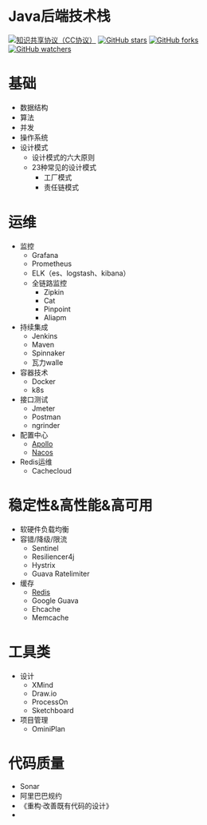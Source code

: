 # Java后端技术栈

[![知识共享协议（CC协议）](https://img.shields.io/badge/License-Creative%20Commons-DC3D24.svg)](https://creativecommons.org/licenses/by-nc-sa/4.0/deed.zh)
[![GitHub stars](https://img.shields.io/github/stars/mgossh/awesome-java-stack.svg?style=flat&label=Star)](https://github.com/mgossh/awesome-java-stack/stargazers)
[![GitHub forks](https://img.shields.io/github/forks/mgossh/awesome-java-stack.svg?style=flat&label=Fork)](https://github.com/mgossh/awesome-java-stack/fork)
[![GitHub watchers](https://img.shields.io/github/watchers/mgossh/awesome-java-stack.svg?style=flat&label=Watch)](https://github.com/mgossh/awesome-java-stack/watchers)

# 基础
* 数据结构
* 算法
* 并发
* 操作系统
* 设计模式
	* 设计模式的六大原则
	* 23种常见的设计模式
		* 工厂模式
		* 责任链模式

# 运维
* 监控
	* Grafana
	* Prometheus
	* ELK（es、logstash、kibana）
	* 全链路监控
		* Zipkin
		* Cat
		* Pinpoint
		* Aliapm
* 持续集成
	* Jenkins
	* Maven
	* Spinnaker
	* 瓦力walle
* 容器技术
	* Docker
	* k8s
* 接口测试
	* Jmeter
	* Postman
	* ngrinder
* 配置中心
	* [Apollo](https://github.com/ctripcorp/apollo)
	* [Nacos](https://github.com/alibaba/nacos)
* Redis运维
	* Cachecloud


# 稳定性&amp;高性能&amp;高可用
* 软硬件负载均衡
* 容错/降级/限流
	* Sentinel
	* Resiliencer4j
	* Hystrix
	* Guava Ratelimiter
* 缓存
	* [Redis](https://github.com/mgossh/awesome-java-stack/blob/master/archive/redis.md)
	* Google Guava
	* Ehcache
	* Memcache
	
# 工具类
* 设计
    * XMind
    * Draw.io
    * ProcessOn
    * Sketchboard
* 项目管理
    * OminiPlan
	
# 代码质量
* Sonar
* 阿里巴巴规约
* 《重构·改善既有代码的设计》
* 

